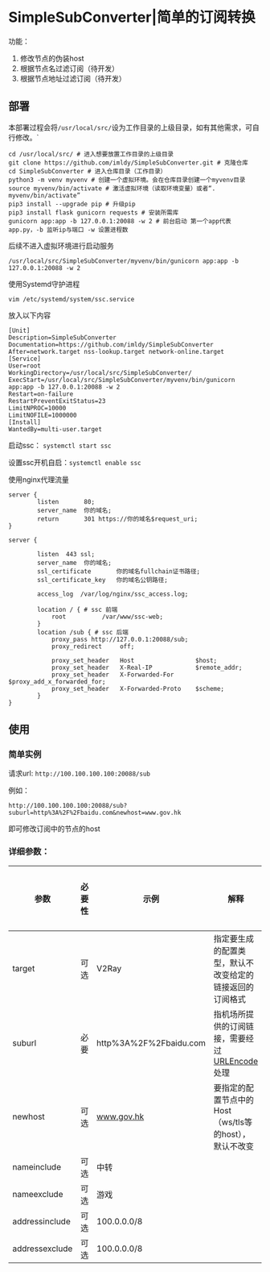 # SimpleSubConverter|简单的订阅转换

功能：

1. 修改节点的伪装host
2. 根据节点名过滤订阅（待开发）
3. 根据节点地址过滤订阅（待开发）

## 部署

本部署过程会将`/usr/local/src/`设为工作目录的上级目录，如有其他需求，可自行修改。`

```
cd /usr/local/src/ # 进入想要放置工作目录的上级目录
git clone https://github.com/imldy/SimpleSubConverter.git # 克隆仓库
cd SimpleSubConverter # 进入仓库目录（工作目录）
python3 -m venv myvenv # 创建一个虚拟环境。会在仓库目录创建一个myvenv目录
source myvenv/bin/activate # 激活虚拟环境（读取环境变量）或者“. myvenv/bin/activate”
pip3 install --upgrade pip # 升级pip
pip3 install flask gunicorn requests # 安装所需库
gunicorn app:app -b 127.0.0.1:20088 -w 2 # 前台启动 第一个app代表app.py，-b 监听ip与端口 -w 设置进程数
```

后续不进入虚拟环境进行启动服务

```
/usr/local/src/SimpleSubConverter/myvenv/bin/gunicorn app:app -b 127.0.0.1:20088 -w 2
```

使用Systemd守护进程

`vim /etc/systemd/system/ssc.service`

放入以下内容

```
[Unit]
Description=SimpleSubConverter
Documentation=https://github.com/imldy/SimpleSubConverter
After=network.target nss-lookup.target network-online.target
[Service]
User=root
WorkingDirectory=/usr/local/src/SimpleSubConverter/
ExecStart=/usr/local/src/SimpleSubConverter/myvenv/bin/gunicorn app:app -b 127.0.0.1:20088 -w 2
Restart=on-failure
RestartPreventExitStatus=23
LimitNPROC=10000
LimitNOFILE=1000000
[Install]
WantedBy=multi-user.target
```

启动ssc： `systemctl start ssc`

设置ssc开机自启：`systemctl enable ssc`

使用nginx代理流量

```
server {
        listen       80;
        server_name  你的域名;
        return       301 https://你的域名$request_uri;
}

server {

        listen  443 ssl;
        server_name  你的域名;
        ssl_certificate       你的域名fullchain证书路径;
        ssl_certificate_key   你的域名公钥路径;

        access_log  /var/log/nginx/ssc_access.log;

        location / { # ssc 前端
            root          /var/www/ssc-web;
        }
        location /sub { # ssc 后端
            proxy_pass http://127.0.0.1:20088/sub;
            proxy_redirect     off;
    
            proxy_set_header   Host                 $host;
            proxy_set_header   X-Real-IP            $remote_addr;
            proxy_set_header   X-Forwarded-For      $proxy_add_x_forwarded_for;
            proxy_set_header   X-Forwarded-Proto    $scheme;
        }
}
```

## 使用

### 简单实例

请求url:  `http://100.100.100.100:20088/sub`

例如：

```
http://100.100.100.100:20088/sub?suburl=http%3A%2F%2Fbaidu.com&newhost=www.gov.hk
```

即可修改订阅中的节点的host

### 详细参数：

| 参数    | 必要性 | 示例                      | 解释                                                         | 是否已实现                                                |
| ------- | ------ | ------------------------- | ------------------------------------------------------------ | ------------------------------------------------------------ |
| target  | 可选   | V2Ray                 | 指定要生成的配置类型，默认不改变给定的链接返回的订阅格式   | ❌    |
| suburl  | 必要   | http%3A%2F%2Fbaidu.com | 指机场所提供的订阅链接，需要经过 [URLEncode](https://www.urlencoder.org/) 处理 | ✔ |
| newhost | 可选   | www.gov.hk         | 要指定的配置节点中的Host（ws/tls等的host），默认不改变 | ✔ |
| nameinclude | 可选 | 中转 |  | ❌ |
| nameexclude | 可选 | 游戏 |  | ❌ |
| addressinclude | 可选 | 100.0.0.0/8 |  | ❌ |
| addressexclude | 可选 | 100.0.0.0/8 |  | ❌ |

